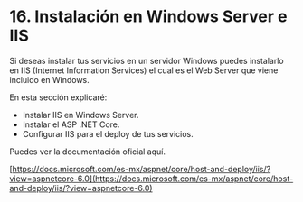 # 16. Instalación en Windows Server e IIS

Si deseas instalar tus servicios en un servidor Windows puedes instalarlo en IIS (Internet Information Services) el cual es el Web Server que viene incluido en Windows.

En esta sección explicaré:

* Instalar IIS en Windows Server.
* Instalar el ASP .NET Core.
* Configurar IIS para el deploy de tus servicios.

Puedes ver la documentación oficial aquí.

[https://docs.microsoft.com/es-mx/aspnet/core/host-and-deploy/iis/?view=aspnetcore-6.0](https://docs.microsoft.com/es-mx/aspnet/core/host-and-deploy/iis/?view=aspnetcore-6.0)
